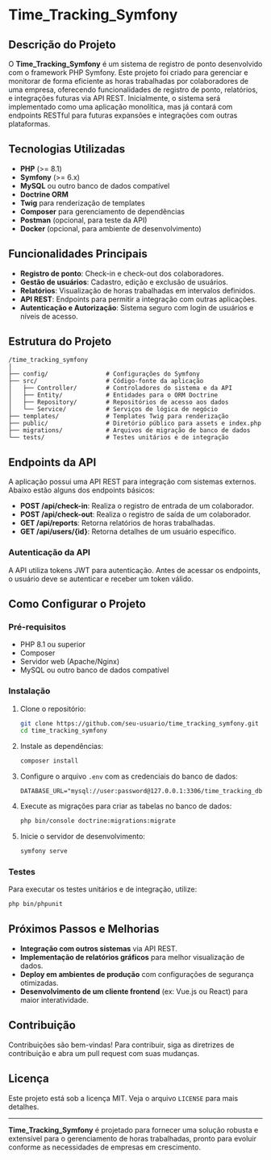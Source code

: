 
# Time_Tracking_Symfony

## Descrição do Projeto
O **Time_Tracking_Symfony** é um sistema de registro de ponto desenvolvido com o framework PHP Symfony. Este projeto foi criado para gerenciar e monitorar de forma eficiente as horas trabalhadas por colaboradores de uma empresa, oferecendo funcionalidades de registro de ponto, relatórios, e integrações futuras via API REST. Inicialmente, o sistema será implementado como uma aplicação monolítica, mas já contará com endpoints RESTful para futuras expansões e integrações com outras plataformas.

## Tecnologias Utilizadas
- **PHP** (>= 8.1)
- **Symfony** (>= 6.x)
- **MySQL** ou outro banco de dados compatível
- **Doctrine ORM**
- **Twig** para renderização de templates
- **Composer** para gerenciamento de dependências
- **Postman** (opcional, para teste da API)
- **Docker** (opcional, para ambiente de desenvolvimento)

## Funcionalidades Principais
- **Registro de ponto**: Check-in e check-out dos colaboradores.
- **Gestão de usuários**: Cadastro, edição e exclusão de usuários.
- **Relatórios**: Visualização de horas trabalhadas em intervalos definidos.
- **API REST**: Endpoints para permitir a integração com outras aplicações.
- **Autenticação e Autorização**: Sistema seguro com login de usuários e níveis de acesso.

## Estrutura do Projeto
```
/time_tracking_symfony
│
├── config/                # Configurações do Symfony
├── src/                   # Código-fonte da aplicação
│   ├── Controller/        # Controladores do sistema e da API
│   ├── Entity/            # Entidades para o ORM Doctrine
│   ├── Repository/        # Repositórios de acesso aos dados
│   └── Service/           # Serviços de lógica de negócio
├── templates/             # Templates Twig para renderização
├── public/                # Diretório público para assets e index.php
├── migrations/            # Arquivos de migração de banco de dados
└── tests/                 # Testes unitários e de integração
```

## Endpoints da API
A aplicação possui uma API REST para integração com sistemas externos. Abaixo estão alguns dos endpoints básicos:

- **POST /api/check-in**: Realiza o registro de entrada de um colaborador.
- **POST /api/check-out**: Realiza o registro de saída de um colaborador.
- **GET /api/reports**: Retorna relatórios de horas trabalhadas.
- **GET /api/users/{id}**: Retorna detalhes de um usuário específico.

### Autenticação da API
A API utiliza tokens JWT para autenticação. Antes de acessar os endpoints, o usuário deve se autenticar e receber um token válido.

## Como Configurar o Projeto
### Pré-requisitos
- PHP 8.1 ou superior
- Composer
- Servidor web (Apache/Nginx)
- MySQL ou outro banco de dados compatível

### Instalação
1. Clone o repositório:
   ```bash
   git clone https://github.com/seu-usuario/time_tracking_symfony.git
   cd time_tracking_symfony
   ```

2. Instale as dependências:
   ```bash
   composer install
   ```

3. Configure o arquivo `.env` com as credenciais do banco de dados:
   ```dotenv
   DATABASE_URL="mysql://user:password@127.0.0.1:3306/time_tracking_db"
   ```

4. Execute as migrações para criar as tabelas no banco de dados:
   ```bash
   php bin/console doctrine:migrations:migrate
   ```

5. Inicie o servidor de desenvolvimento:
   ```bash
   symfony serve
   ```

### Testes
Para executar os testes unitários e de integração, utilize:
```bash
php bin/phpunit
```

## Próximos Passos e Melhorias
- **Integração com outros sistemas** via API REST.
- **Implementação de relatórios gráficos** para melhor visualização de dados.
- **Deploy em ambientes de produção** com configurações de segurança otimizadas.
- **Desenvolvimento de um cliente frontend** (ex: Vue.js ou React) para maior interatividade.

## Contribuição
Contribuições são bem-vindas! Para contribuir, siga as diretrizes de contribuição e abra um pull request com suas mudanças.

## Licença
Este projeto está sob a licença MIT. Veja o arquivo `LICENSE` para mais detalhes.

---

**Time_Tracking_Symfony** é projetado para fornecer uma solução robusta e extensível para o gerenciamento de horas trabalhadas, pronto para evoluir conforme as necessidades de empresas em crescimento.
